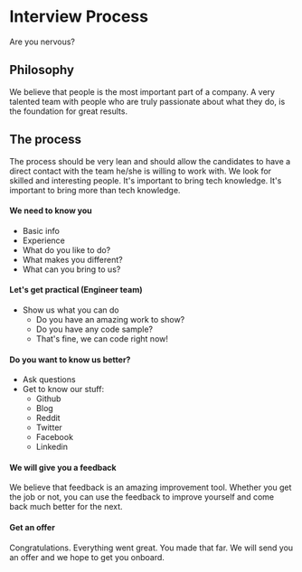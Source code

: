 ﻿Interview Process
======================
Are you nervous?

## Philosophy
We believe that people is the most important part of a company. A very talented team with people who are truly passionate about what they do, is the foundation for great results.

## The process
The process should be very lean and should allow the candidates to have a direct contact with the team he/she is willing to work with. We look for skilled and interesting people. It's important to bring tech knowledge. It's important to bring more than tech knowledge.

#### We need to know you
* Basic info
* Experience
* What do you like to do?
* What makes you different?
* What can you bring to us?

#### Let's get practical (Engineer team)
* Show us what you can do
  * Do you have an amazing work to show?
  * Do you have any code sample?
  * That's fine, we can code right now!

#### Do you want to know us better?
* Ask questions
* Get to know our stuff:
  * Github
  * Blog
  * Reddit
  * Twitter
  * Facebook
  * Linkedin

#### We will give you a feedback
We believe that feedback is an amazing improvement tool. Whether you get the job or not, you can use the feedback to improve yourself and come back much better for the next.

#### Get an offer
Congratulations. Everything went great. You made that far. We will send you an offer and we hope to get you onboard. 